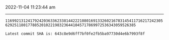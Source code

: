 2022-11-04 11:23:44 am

---

`11699213124179242036336233814422210801691332602167831454117162172423056292511801778852010221983236441045717869972536343059526385`

`Latest commit SHA is: 643c8e9d6ff7bf0fe2fb5ba97730d4e6b7993f8f `
